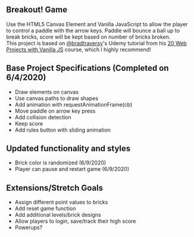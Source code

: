 ## Breakout! Game

Use the HTML5 Canvas Element and Vanilla JavaScript to allow the player to control a paddle with the arrow keys. Paddle will bounce a ball up to break bricks, score will be kept based on number of bricks broken.<br/> This project is based on [@bradtraversy](https://github.com/bradtraversy)'s Udemy tutorial from his [20 Web Projects with Vanilla JS](https://www.udemy.com/course/web-projects-with-vanilla-javascript/) course, which I highly recommend!

## Base Project Specifications (Completed on 6/4/2020)

- Draw elements on canvas
- Use canvas paths to draw shapes
- Add animation with requestAnimationFrame(cb)
- Move paddle on arrow key press
- Add collision detection
- Keep score
- Add rules button with sliding animation

## Updated functionality and styles

- Brick color is randomized (6/9/2020)
- Player can pause and restart game (6/9/2020)

## Extensions/Stretch Goals

- Assign different point values to bricks
- Add reset game function
- Add additional levels/brick designs
- Allow players to login, save/track their high score
- Powerups?






